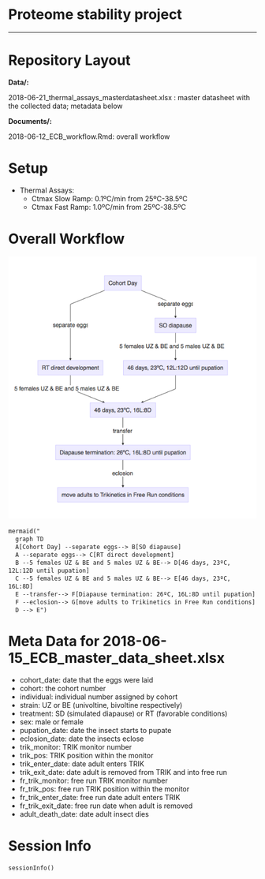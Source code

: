 # Proteome stability project

------

# Repository Layout

**Data/:**

2018-06-21_thermal_assays_masterdatasheet.xlsx : master datasheet with the collected data; metadata below

**Documents/:**

2018-06-12_ECB_workflow.Rmd: overall workflow

# Setup

- Thermal Assays:
  - Ctmax Slow Ramp: 0.1ºC/min from 25ºC-38.5ºC
  - Ctmax Fast Ramp: 1.0ºC/min from 25ºC-38.5ºC

# Overall Workflow

![ECB Workflow](https://github.com/HannahHChu/Notebooks/blob/master/Images/ECBworkflow.png)

```{r}
mermaid("
  graph TD
  A[Cohort Day] --separate eggs--> B[SO diapause]
  A --separate eggs--> C[RT direct development]
  B --5 females UZ & BE and 5 males UZ & BE--> D[46 days, 23ºC, 12L:12D until pupation]
  C --5 females UZ & BE and 5 males UZ & BE--> E[46 days, 23ºC, 16L:8D]
  E --transfer--> F[Diapause termination: 26ºC, 16L:8D until pupation]
  F --eclosion--> G[move adults to Trikinetics in Free Run conditions]
  D --> E")
```

# Meta Data for 2018-06-15_ECB_master_data_sheet.xlsx

- cohort_date: date that the eggs were laid
- cohort: the cohort number
- individual: individual number assigned by cohort
- strain: UZ or BE (univoltine, bivoltine respectively)
- treatment: SD (simulated diapause) or RT (favorable conditions)
- sex: male or female
- pupation_date: date the insect starts to pupate
- eclosion_date: date the insects eclose
- trik_monitor: TRIK monitor number
- trik_pos: TRIK position within the monitor
- trik_enter_date: date adult enters TRIK
- trik_exit_date: date adult is removed from TRIK and into free run
- fr_trik_monitor: free run TRIK monitor number
- fr_trik_pos: free run TRIK position within the monitor
- fr_trik_enter_date: free run date adult enters TRIK
- fr_trik_exit_date: free run date when adult is removed
- adult_death_date: date adult insect dies

# Session Info

```{r}
sessionInfo()
```